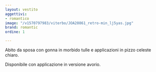```yaml
---
layout: vestito
aggettivi:
- romantico
image: "/v1570797983/viterbo/JOA20861_retro-min_lj5yas.jpg"
brand: romantic
ordine: 1

---
```

Abito da sposa con gonna in morbido tulle e applicazioni in pizzo celeste chiaro.

Disponibile con applicazione in versione avorio.